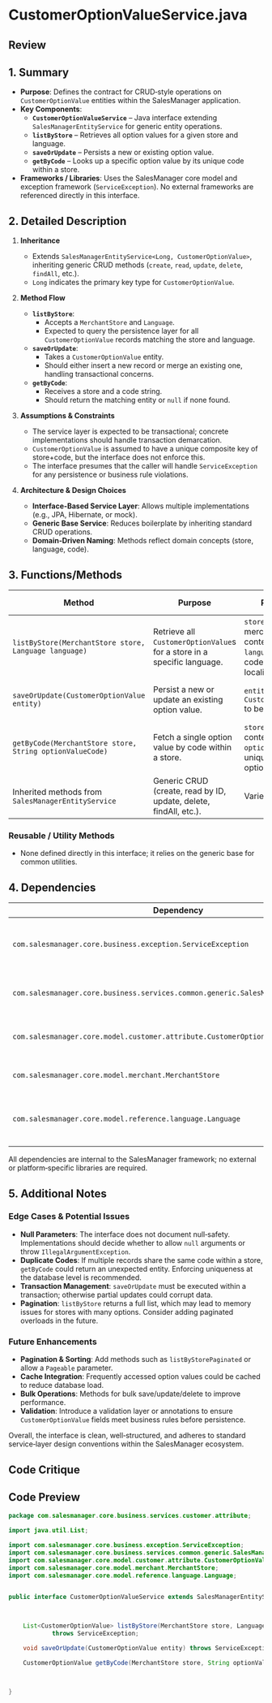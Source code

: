 # CustomerOptionValueService.java

## Review

## 1. Summary  
- **Purpose**: Defines the contract for CRUD‑style operations on `CustomerOptionValue` entities within the SalesManager application.  
- **Key Components**:  
  - **`CustomerOptionValueService`** – Java interface extending `SalesManagerEntityService` for generic entity operations.  
  - **`listByStore`** – Retrieves all option values for a given store and language.  
  - **`saveOrUpdate`** – Persists a new or existing option value.  
  - **`getByCode`** – Looks up a specific option value by its unique code within a store.  
- **Frameworks / Libraries**: Uses the SalesManager core model and exception framework (`ServiceException`). No external frameworks are referenced directly in this interface.

## 2. Detailed Description  
1. **Inheritance**  
   - Extends `SalesManagerEntityService<Long, CustomerOptionValue>`, inheriting generic CRUD methods (`create`, `read`, `update`, `delete`, `findAll`, etc.).  
   - `Long` indicates the primary key type for `CustomerOptionValue`.

2. **Method Flow**  
   - **`listByStore`**:  
     - Accepts a `MerchantStore` and `Language`.  
     - Expected to query the persistence layer for all `CustomerOptionValue` records matching the store and language.  
   - **`saveOrUpdate`**:  
     - Takes a `CustomerOptionValue` entity.  
     - Should either insert a new record or merge an existing one, handling transactional concerns.  
   - **`getByCode`**:  
     - Receives a store and a code string.  
     - Should return the matching entity or `null` if none found.

3. **Assumptions & Constraints**  
   - The service layer is expected to be transactional; concrete implementations should handle transaction demarcation.  
   - `CustomerOptionValue` is assumed to have a unique composite key of store+code, but the interface does not enforce this.  
   - The interface presumes that the caller will handle `ServiceException` for any persistence or business rule violations.

4. **Architecture & Design Choices**  
   - **Interface‑Based Service Layer**: Allows multiple implementations (e.g., JPA, Hibernate, or mock).  
   - **Generic Base Service**: Reduces boilerplate by inheriting standard CRUD operations.  
   - **Domain‑Driven Naming**: Methods reflect domain concepts (store, language, code).

## 3. Functions/Methods  

| Method | Purpose | Parameters | Return Type | Exceptions | Side Effects |
|--------|---------|------------|-------------|------------|--------------|
| `listByStore(MerchantStore store, Language language)` | Retrieve all `CustomerOptionValue`s for a store in a specific language. | `store` – the merchant store context.<br>`language` – language code for localization. | `List<CustomerOptionValue>` – collection of matching entities. | `ServiceException` – on lookup failure or data access errors. | None (read‑only). |
| `saveOrUpdate(CustomerOptionValue entity)` | Persist a new or update an existing option value. | `entity` – the `CustomerOptionValue` to be stored. | `void` | `ServiceException` – on validation or persistence failure. | Modifies database state. |
| `getByCode(MerchantStore store, String optionValueCode)` | Fetch a single option value by code within a store. | `store` – merchant context.<br>`optionValueCode` – unique code of the option value. | `CustomerOptionValue` – matched entity or `null`. | None (could throw runtime if implementation chooses). | None (read‑only). |
| Inherited methods from `SalesManagerEntityService` | Generic CRUD (create, read by ID, update, delete, findAll, etc.). | Varies | Varies | `ServiceException` | Various data operations. |

### Reusable / Utility Methods  
- None defined directly in this interface; it relies on the generic base for common utilities.

## 4. Dependencies  

| Dependency | Type | Notes |
|------------|------|-------|
| `com.salesmanager.core.business.exception.ServiceException` | Third‑party (SalesManager core) | Custom checked exception for service layer failures. |
| `com.salesmanager.core.business.services.common.generic.SalesManagerEntityService` | Third‑party (SalesManager core) | Provides generic CRUD methods. |
| `com.salesmanager.core.model.customer.attribute.CustomerOptionValue` | Domain | Entity representing a customer option value. |
| `com.salesmanager.core.model.merchant.MerchantStore` | Domain | Represents the merchant context. |
| `com.salesmanager.core.model.reference.language.Language` | Domain | Encapsulates language information for localization. |

All dependencies are internal to the SalesManager framework; no external or platform‑specific libraries are required.

## 5. Additional Notes  

### Edge Cases & Potential Issues  
- **Null Parameters**: The interface does not document null‑safety. Implementations should decide whether to allow `null` arguments or throw `IllegalArgumentException`.  
- **Duplicate Codes**: If multiple records share the same code within a store, `getByCode` could return an unexpected entity. Enforcing uniqueness at the database level is recommended.  
- **Transaction Management**: `saveOrUpdate` must be executed within a transaction; otherwise partial updates could corrupt data.  
- **Pagination**: `listByStore` returns a full list, which may lead to memory issues for stores with many options. Consider adding paginated overloads in the future.  

### Future Enhancements  
- **Pagination & Sorting**: Add methods such as `listByStorePaginated` or allow a `Pageable` parameter.  
- **Cache Integration**: Frequently accessed option values could be cached to reduce database load.  
- **Bulk Operations**: Methods for bulk save/update/delete to improve performance.  
- **Validation**: Introduce a validation layer or annotations to ensure `CustomerOptionValue` fields meet business rules before persistence.  

Overall, the interface is clean, well‑structured, and adheres to standard service‑layer design conventions within the SalesManager ecosystem.

## Code Critique



## Code Preview

```java
package com.salesmanager.core.business.services.customer.attribute;

import java.util.List;

import com.salesmanager.core.business.exception.ServiceException;
import com.salesmanager.core.business.services.common.generic.SalesManagerEntityService;
import com.salesmanager.core.model.customer.attribute.CustomerOptionValue;
import com.salesmanager.core.model.merchant.MerchantStore;
import com.salesmanager.core.model.reference.language.Language;


public interface CustomerOptionValueService extends SalesManagerEntityService<Long, CustomerOptionValue> {



	List<CustomerOptionValue> listByStore(MerchantStore store, Language language)
			throws ServiceException;

	void saveOrUpdate(CustomerOptionValue entity) throws ServiceException;

	CustomerOptionValue getByCode(MerchantStore store, String optionValueCode);



}



```
